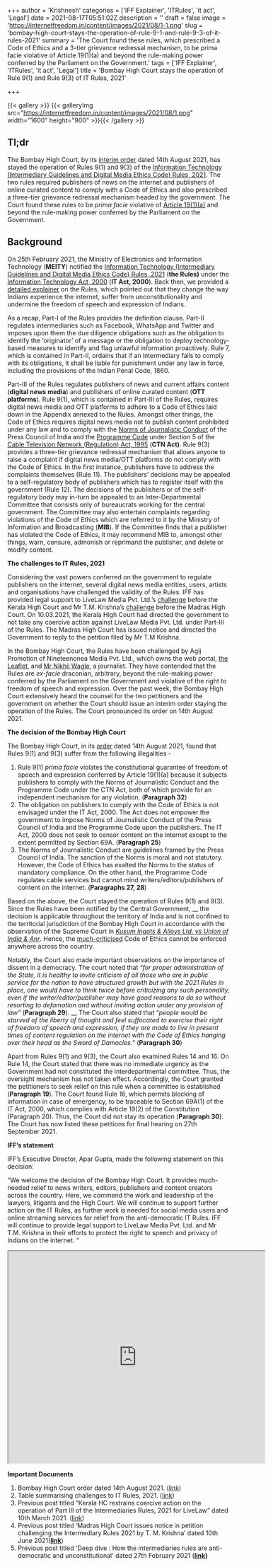 +++
author = 'Krishnesh'
categories = ['IFF Explainer', 'ITRules', 'it act', 'Legal']
date = 2021-08-17T05:51:02Z
description = ''
draft = false
image = 'https://internetfreedom.in/content/images/2021/08/1-1.png'
slug = 'bombay-high-court-stays-the-operation-of-rule-9-1-and-rule-9-3-of-it-rules-2021'
summary = 'The Court found these rules, which prescribed a Code of Ethics and a 3-tier grievance redressal mechanism, to be prima facie violative of Article 19(1)(a) and beyond the rule-making power conferred by the Parliament on the Government.'
tags = ['IFF Explainer', 'ITRules', 'it act', 'Legal']
title = 'Bombay High Court stays the operation of Rule 9(1) and Rule 9(3) of IT Rules, 2021'

+++


{{< gallery >}}
{{< galleryImg  src="https://internetfreedom.in/content/images/2021/08/1.png" width="1600" height="900" >}}{{< /gallery >}}

>>>> <form><script src="https://checkout.razorpay.com/v1/payment-button.js" data-payment_button_id="pl_HLkgeWGQLMuddp" async> </script> </form>

## **Tl;dr**

The Bombay High Court, by its [interim order](https://drive.google.com/file/d/10Ng6Ve2pXTf2G78UHBfGntwMndKpQLqj/view?usp=sharing) dated 14th August 2021, has stayed the operation of Rules 9(1) and 9(3) of the [Information Technology (Intermediary Guidelines and Digital Media Ethics Code) Rules, 2021](https://www.meity.gov.in/writereaddata/files/Intermediary_Guidelines_and_Digital_Media_Ethics_Code_Rules-2021.pdf). The two rules required publishers of news on the internet and publishers of online curated content to comply with a Code of Ethics and also prescribed a three-tier grievance redressal mechanism headed by the government. The Court found these rules to be _prima facie_ violative of [Article 19(1)(a)](https://indiankanoon.org/doc/1142233/) and beyond the rule-making power conferred by the Parliament on the Government.

## **Background**

On 25th February 2021, the Ministry of Electronics and Information Technology (**MEITY**) notified the [Information Technology (Intermediary Guidelines and Digital Media Ethics Code) Rules, 2021](https://www.meity.gov.in/writereaddata/files/Intermediary_Guidelines_and_Digital_Media_Ethics_Code_Rules-2021.pdf) (**the Rules)** under the [Information Technology Act, 2000](https://www.indiacode.nic.in/bitstream/123456789/13116/1/it_act_2000_updated.pdf) (**IT Act, 2000**). Back then, we provided a [detailed explainer](https://internetfreedom.in/intermediaries-rules-2021/) on the Rules, which pointed out that they change the way Indians experience the internet, suffer from unconstitutionality and undermine the freedom of speech and expression of Indians.

As a recap, Part-I of the Rules provides the definition clause. Part-II regulates intermediaries such as Facebook, WhatsApp and Twitter and imposes upon them the due diligence obligations such as the obligation to identify the ‘originator’ of a message or the obligation to deploy technology-based measures to identify and flag unlawful information proactively. Rule 7, which is contained in Part-II, ordains that if an intermediary fails to comply with its obligations, it shall be liable for punishment under any law in force, including the provisions of the Indian Penal Code, 1860.

Part-III of the Rules regulates publishers of news and current affairs content (**digital news media**) and publishers of online curated content (**OTT platforms**). Rule 9(1), which is contained in Part-III of the Rules, requires digital news media and OTT platforms to adhere to a Code of Ethics laid down in the Appendix annexed to the Rules. Amongst other things, the Code of Ethics requires digital news media not to publish content prohibited under any law and to comply with the [Norms of Journalistic Conduct](https://presscouncil.nic.in/OldWebsite/NORMS-2010.pdf) of the Press Council of India and the [Programme Code](https://mib.gov.in/sites/default/files/pac1.pdf) under Section 5 of the [Cable Television Network (Regulation) Act, 1995](https://www.indiacode.nic.in/bitstream/123456789/1928/1/A1995-07.pdf) (**CTN Act)**. Rule 9(3) provides a three-tier grievance redressal mechanism that allows anyone to raise a complaint if digital news media/OTT platforms do not comply with the Code of Ethics. In the first instance, publishers have to address the complaints themselves (Rule 11). The publishers’ decisions may be appealed to a self-regulatory body of publishers which has to register itself with the government (Rule 12). The decisions of the publishers or of the self-regulatory body may in-turn be appealed to an Inter-Departmental Committee that consists only of bureaucrats working for the central government. The Committee may also entertain complaints regarding violations of the Code of Ethics which are referred to it by the Ministry of Information and Broadcasting (**MIB**). If the Committee finds that a publisher has violated the Code of Ethics, it may recommend MIB to, amongst other things, warn, censure, admonish or reprimand the publisher, and delete or modify content.

**The challenges to IT Rules, 2021**

Considering the vast powers conferred on the government to regulate publishers on the internet, several digital news media entities, users, artists and organisations have challenged the validity of the Rules. IFF has provided legal support to LiveLaw Media Pvt. Ltd.’s [challenge](https://internetfreedom.in/kerala-hc-grants-a-stay-of-the-operation-of-part-iii-of-the-intermediaries-rules-2021-to-livelaw/) before the Kerala High Court and Mr T.M. Krishna’s [challenge](https://internetfreedom.in/madras-high-court-issues-notice/) before the Madras High Court. On 10.03.2021, the Kerala High Court had directed the government to not take any coercive action against LiveLaw Media Pvt. Ltd. under Part-III of the Rules. The Madras High Court has issued notice and directed the Government to reply to the petition filed by Mr T.M Krishna.

In the Bombay High Court, the Rules have been challenged by Agij Promotion of Nineteenonea Media Pvt. Ltd., which owns the web portal, [the Leaflet](https://www.theleaflet.in/), and [Mr Nikhil Wagle](https://twitter.com/waglenikhil), a journalist. They have contended that the Rules are _ex-facie_ draconian, arbitrary, beyond the rule-making power conferred by the Parliament on the Government and violative of the right to freedom of speech and expression.  Over the past week, the Bombay High Court extensively heard the counsel for the two petitioners and the government on whether the Court should issue an interim order staying the operation of the Rules. The Court pronounced its order on 14th August 2021.

**The decision of the Bombay High Court**

The Bombay High Court, in its [order](https://drive.google.com/file/d/10Ng6Ve2pXTf2G78UHBfGntwMndKpQLqj/view?usp=sharing) dated 14th August 2021, found that Rules 9(1) and 9(3) suffer from the following illegalities -

1. Rule 9(1) _prima facie_ violates the constitutional guarantee of freedom of speech and expression conferred by Article 19(1)(a) because it subjects publishers to comply with the Norms of Journalistic Conduct and the Programme Code under the CTN Act, both of which provide for an independent mechanism for any violation. (**Paragraph 32**)
2. The obligation on publishers to comply with the Code of Ethics is not envisaged under the IT Act, 2000. The Act does not empower the government to impose Norms of Journalistic Conduct of the Press Council of India and the Programme Code upon the publishers. The IT Act, 2000 does not seek to censor content on the internet except to the extent permitted by Section 69A. (**Paragraph 25**)
3. The Norms of Journalistic Conduct are guidelines framed by the Press Council of India. The sanction of the Norms is moral and not statutory. However, the Code of Ethics has exalted the Norms to the status of mandatory compliance. On the other hand, the Programme Code regulates cable services but cannot mind writers/editors/publishers of content on the internet. (**Paragraphs 27, 28**)

Based on the above, the Court stayed the operation of Rules 9(1) and 9(3). Since the Rules have been notified by the Central Government, __ the decision is applicable throughout the territory of India and is not confined to the territorial jurisdiction of the Bombay High Court in accordance with the observation of the Supreme Court in [_Kusum Ingots & Alloys Ltd. vs Union of India & Anr_](https://main.sci.gov.in/jonew/judis/26138.pdf). Hence, the [much-criticised](https://thewire.in/tech/explainer-how-the-new-it-rules-take-away-our-digital-rights) Code of Ethics cannot be enforced anywhere across the country.

Notably, the Court also made important observations on the importance of dissent in a democracy. The court noted that “_for proper administration of the State, it is healthy to invite criticism of all those who are in public service for the nation to have structured growth but with the 2021 Rules in place, one would have to think twice before criticizing any such personality, even if the writer/editor/publisher may have good reasons to do so without resorting to defamation and without inviting action under any provision of law”_ (**Paragraph 29**). __ The Court also stated that “_people would be starved of the liberty of thought and feel suffocated to exercise their right of freedom of speech and expression, if they are made to live in present times of content regulation on the internet with the Code of Ethics hanging over their head as the Sword of Damocles.”_ (**Paragraph 30**)

Apart from Rules 9(1) and 9(3), the Court also examined Rules 14 and 16. On Rule 14, the Court stated that there was no immediate urgency as the Government had not constituted the interdepartmental committee. Thus, the oversight mechanism has not taken effect. Accordingly, the Court granted the petitioners to seek relief on this rule when a committee is established (**Paragraph 19**). The Court found Rule 16, which permits blocking of information in case of emergency, to be traceable to Section 69A(1) of the IT Act, 2000, which complies with Article 19(2) of the Constitution (Paragraph 20). Thus, the Court did not stay its operation (**Paragraph 30**). The Court has now listed these petitions for final hearing on 27th September 2021.

**IFF’s statement**

IFF’s Executive Director, Apar Gupta, made the following statement on this decision:

“We welcome the decision of the Bombay High Court. It provides much-needed relief to news writers, editors, publishers and content creators across the country. Here, we commend the work and leadership of the lawyers, litigants and the High Court. We will continue to support further action on the IT Rules, as further work is needed for social media users and online streaming services for relief from the anti-democratic IT Rules. IFF will continue to provide legal support to LiveLaw Media Pvt. Ltd. and Mr T.M. Krishna in their efforts to protect the right to speech and privacy of Indians on the internet. “

<iframe src="https://drive.google.com/file/d/17Vsk13ckMrsXoSKEkFaIJ-xoydutXInm/preview" width="580" height="480"></iframe>

**Important Documents**

1. Bombay High Court order dated 14th August 2021. ([link](https://drive.google.com/file/d/10Ng6Ve2pXTf2G78UHBfGntwMndKpQLqj/view?usp=sharing))
2. Table summarising challenges to IT Rules, 2021. ([link](https://docs.google.com/document/d/1kmq-AlRO1XpPaThvesl5xQq2nVkZv6UdmaKFAJ8AMTk/edit))
3. Previous post titled “Kerala HC restrains coercive action on the operation of Part III of the Intermediaries Rules, 2021 for LiveLaw” dated 10th March 2021. ([link](https://internetfreedom.in/kerala-hc-grants-a-stay-of-the-operation-of-part-iii-of-the-intermediaries-rules-2021-to-livelaw/))
4. Previous post titled ‘Madras High Court issues notice in petition challenging the Intermediary Rules 2021 by T. M. Krishna’ dated 10th June 2021([**link**](https://internetfreedom.in/madras-high-court-issues-notice/))
5. Previous post titled 'Deep dive : How the intermediaries rules are anti-democratic and unconstitutional' dated 27th February 2021 ([**link**](https://internetfreedom.in/intermediaries-rules-2021/)**)**

> > > <form><script src="https://cdn.razorpay.com/static/widget/subscription-button.js" data-subscription_button_id="pl_HLk5qU1K35hmPH" data-button_theme="brand-color" async> </script> </form>





